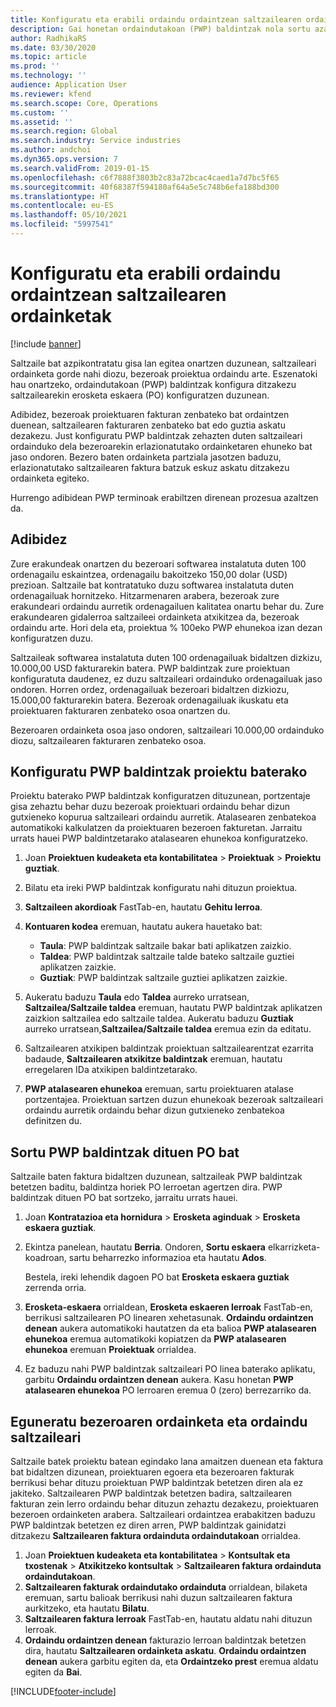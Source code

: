 ```yaml
---
title: Konfiguratu eta erabili ordaindu ordaintzean saltzailearen ordainketak
description: Gai honetan ordaindutakoan (PWP) baldintzak nola sortu azaltzen da, saltzaileen ordainketa partzialak askatu ahal izateko, bezeroen ordainketetan oinarrituta.
author: RadhikaRS
ms.date: 03/30/2020
ms.topic: article
ms.prod: ''
ms.technology: ''
audience: Application User
ms.reviewer: kfend
ms.search.scope: Core, Operations
ms.custom: ''
ms.assetid: ''
ms.search.region: Global
ms.search.industry: Service industries
ms.author: andchoi
ms.dyn365.ops.version: 7
ms.search.validFrom: 2019-01-15
ms.openlocfilehash: c6f7888f3803b2c83a72bcac4caed1a7d7bc5f65
ms.sourcegitcommit: 40f68387f594180af64a5e5c748b6efa188bd300
ms.translationtype: HT
ms.contentlocale: eu-ES
ms.lasthandoff: 05/10/2021
ms.locfileid: "5997541"
---
```

# <a name="set-up-and-use-pay-when-paid-vendor-payments"></a>Konfiguratu eta erabili ordaindu ordaintzean saltzailearen ordainketak

[!include [banner](../includes/banner.md)]

Saltzaile bat azpikontratatu gisa lan egitea onartzen duzunean, saltzaileari ordainketa gorde nahi diozu, bezeroak proiektua ordaindu arte. Eszenatoki hau onartzeko, ordaindutakoan (PWP) baldintzak konfigura ditzakezu saltzailearekin erosketa eskaera (PO) konfiguratzen duzunean.

Adibidez, bezeroak proiektuaren fakturan zenbateko bat ordaintzen duenean, saltzailearen fakturaren zenbateko bat edo guztia askatu dezakezu. Just konfiguratu PWP baldintzak zehazten duten saltzaileari ordainduko dela bezeroarekin erlazionatutako ordainketaren ehuneko bat jaso ondoren. Bezero baten ordainketa partziala jasotzen baduzu, erlazionatutako saltzailearen faktura batzuk eskuz askatu ditzakezu ordainketa egiteko.

Hurrengo adibidean PWP terminoak erabiltzen direnean prozesua azaltzen da.

## <a name="example"></a>Adibidez

Zure erakundeak onartzen du bezeroari softwarea instalatuta duten 100 ordenagailu eskaintzea, ordenagailu bakoitzeko 150,00 dolar (USD) prezioan. Saltzaile bat kontratatuko duzu softwarea instalatuta duten ordenagailuak hornitzeko. Hitzarmenaren arabera, bezeroak zure erakundeari ordaindu aurretik ordenagailuen kalitatea onartu behar du. Zure erakundearen gidalerroa saltzaileei ordainketa atxikitzea da, bezeroak ordaindu arte. Hori dela eta, proiektua % 100eko PWP ehunekoa izan dezan konfiguratzen duzu.

Saltzaileak softwarea instalatuta duten 100 ordenagailuak bidaltzen dizkizu, 10.000,00 USD fakturarekin batera. PWP baldintzak zure proiektuan konfiguratuta daudenez, ez duzu saltzaileari ordainduko ordenagailuak jaso ondoren. Horren ordez, ordenagailuak bezeroari bidaltzen dizkiozu, 15.000,00 fakturarekin batera. Bezeroak ordenagailuak ikuskatu eta proiektuaren fakturaren zenbateko osoa onartzen du.

Bezeroaren ordainketa osoa jaso ondoren, saltzaileari 10.000,00 ordainduko diozu, saltzailearen fakturaren zenbateko osoa.

## <a name="set-up-pwp-terms-for-a-project"></a>Konfiguratu PWP baldintzak proiektu baterako

Proiektu baterako PWP baldintzak konfiguratzen dituzunean, portzentaje gisa zehaztu behar duzu bezeroak proiektuari ordaindu behar dizun gutxieneko kopurua saltzaileari ordaindu aurretik. Atalasearen zenbatekoa automatikoki kalkulatzen da proiektuaren bezeroen fakturetan. Jarraitu urrats hauei PWP baldintzetarako atalasearen ehunekoa konfiguratzeko.

1. Joan **Proiektuen kudeaketa eta kontabilitatea** \> **Proiektuak** \> **Proiektu guztiak**.
2. Bilatu eta ireki PWP baldintzak konfiguratu nahi dituzun proiektua.
3. **Saltzaileen akordioak** FastTab-en, hautatu **Gehitu lerroa**.
3. **Kontuaren kodea** eremuan, hautatu aukera hauetako bat:

    - **Taula**: PWP baldintzak saltzaile bakar bati aplikatzen zaizkio.
    - **Taldea**: PWP baldintzak saltzaile talde bateko saltzaile guztiei aplikatzen zaizkie.
    - **Guztiak**: PWP baldintzak saltzaile guztiei aplikatzen zaizkie.

4. Aukeratu baduzu **Taula** edo **Taldea** aurreko urratsean, **Saltzailea/Saltzaile taldea** eremuan, hautatu PWP baldintzak aplikatzen zaizkion saltzailea edo saltzaile taldea. Aukeratu baduzu **Guztiak** aurreko urratsean,**Saltzailea/Saltzaile taldea** eremua ezin da editatu.
5. Saltzailearen atxikipen baldintzak proiektuan saltzailearentzat ezarrita badaude, **Saltzailearen atxikitze baldintzak** eremuan, hautatu erregelaren IDa atxikipen baldintzetarako.
6. **PWP atalasearen ehunekoa** eremuan, sartu proiektuaren atalase portzentajea. Proiektuan sartzen duzun ehunekoak bezeroak saltzaileari ordaindu aurretik ordaindu behar dizun gutxieneko zenbatekoa definitzen du.

## <a name="create-a-po-that-has-pwp-terms"></a>Sortu PWP baldintzak dituen PO bat

Saltzaile baten faktura bidaltzen duzunean, saltzaileak PWP baldintzak betetzen baditu, baldintza horiek PO lerroetan agertzen dira. PWP baldintzak dituen PO bat sortzeko, jarraitu urrats hauei.

1. Joan **Kontratazioa eta hornidura** \> **Erosketa aginduak** \> **Erosketa eskaera guztiak**.
2. Ekintza panelean, hautatu **Berria**. Ondoren, **Sortu eskaera** elkarrizketa-koadroan, sartu beharrezko informazioa eta hautatu **Ados**.

    Bestela, ireki lehendik dagoen PO bat **Erosketa eskaera guztiak** zerrenda orria.

4. **Erosketa-eskaera** orrialdean, **Erosketa eskaeren lerroak** FastTab-en, berrikusi saltzailearen PO linearen xehetasunak. **Ordaindu ordaintzen denean** aukera automatikoki hautatzen da eta balioa **PWP atalasearen ehunekoa** eremua automatikoki kopiatzen da **PWP atalasearen ehunekoa** eremuan **Proiektuak** orrialdea.
6. Ez baduzu nahi PWP baldintzak saltzaileari PO linea baterako aplikatu, garbitu **Ordaindu ordaintzen denean** aukera. Kasu honetan **PWP atalasearen ehunekoa** PO lerroaren eremua 0 (zero) berrezarriko da.

## <a name="update-a-customer-payment-and-pay-the-vendor"></a>Eguneratu bezeroaren ordainketa eta ordaindu saltzaileari

Saltzaile batek proiektu batean egindako lana amaitzen duenean eta faktura bat bidaltzen dizunean, proiektuaren egoera eta bezeroaren fakturak berrikusi behar dituzu proiektuan PWP baldintzak betetzen diren ala ez jakiteko. Saltzailearen PWP baldintzak betetzen badira, saltzailearen fakturan zein lerro ordaindu behar dituzun zehaztu dezakezu, proiektuaren bezeroen ordainketen arabera. Saltzaileari ordaintzea erabakitzen baduzu PWP baldintzak betetzen ez diren arren, PWP baldintzak gainidatzi ditzakezu **Saltzailearen faktura ordainduta ordaindutakoan** orrialdea.

1. Joan **Proiektuen kudeaketa eta kontabilitatea** \> **Kontsultak eta txostenak** \> **Atxikitzeko kontsultak** \> **Saltzailearen faktura ordainduta ordaindutakoan**.
2. **Saltzailearen fakturak ordaindutako ordainduta** orrialdean, bilaketa eremuan, sartu balioak berrikusi nahi duzun saltzailearen faktura aurkitzeko, eta hautatu **Bilatu**.
3. **Saltzailearen faktura lerroak** FastTab-en, hautatu aldatu nahi dituzun lerroak.
4. **Ordaindu ordaintzen denean** fakturazio lerroan baldintzak betetzen dira, hautatu **Saltzailearen ordainketa askatu**. **Ordaindu ordaintzen denean** aukera garbitu egiten da, eta **Ordaintzeko prest** eremua aldatu egiten da **Bai**.


[!INCLUDE[footer-include](../includes/footer-banner.md)]